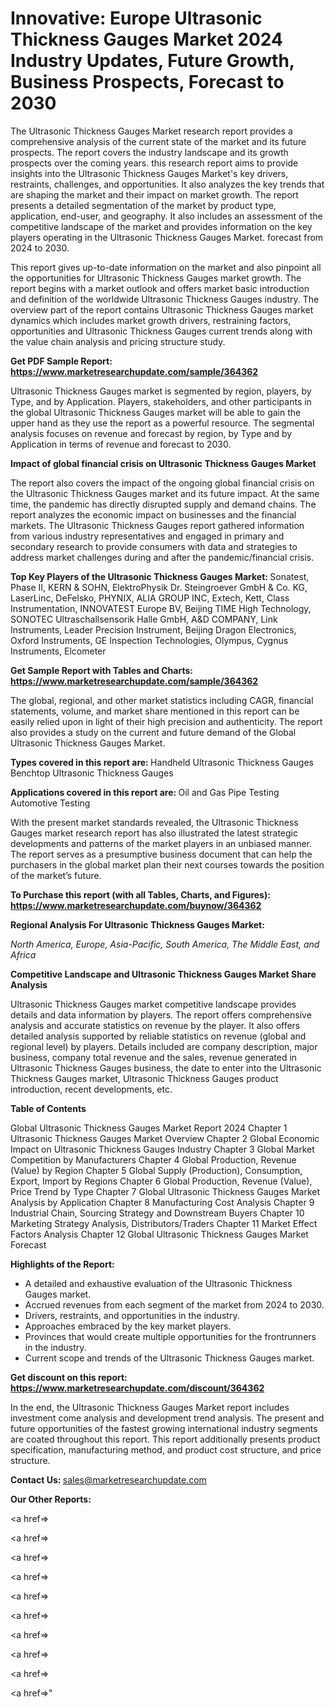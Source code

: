 # Innovative: Europe Ultrasonic Thickness Gauges Market 2024 Industry Updates, Future Growth, Business Prospects, Forecast to 2030

The Ultrasonic Thickness Gauges Market research report provides a comprehensive analysis of the current state of the market and its future prospects. The report covers the industry landscape and its growth prospects over the coming years. this research report aims to provide insights into the Ultrasonic Thickness Gauges Market's key drivers, restraints, challenges, and opportunities. It also analyzes the key trends that are shaping the market and their impact on market growth. The report presents a detailed segmentation of the market by product type, application, end-user, and geography. It also includes an assessment of the competitive landscape of the market and provides information on the key players operating in the Ultrasonic Thickness Gauges Market. forecast from 2024 to 2030.

This report gives up-to-date information on the market and also pinpoint all the opportunities for Ultrasonic Thickness Gauges market growth. The report begins with a market outlook and offers market basic introduction and definition of the worldwide Ultrasonic Thickness Gauges industry. The overview part of the report contains Ultrasonic Thickness Gauges market dynamics which includes market growth drivers, restraining factors, opportunities and Ultrasonic Thickness Gauges current trends along with the value chain analysis and pricing structure study.

<strong><b>Get PDF Sample Report: <a href=https://www.marketresearchupdate.com/sample/364362>https://www.marketresearchupdate.com/sample/364362</a></b></strong>

Ultrasonic Thickness Gauges market is segmented by region, players, by Type, and by Application. Players, stakeholders, and other participants in the global Ultrasonic Thickness Gauges market will be able to gain the upper hand as they use the report as a powerful resource. The segmental analysis focuses on revenue and forecast by region, by Type and by Application in terms of revenue and forecast to 2030.

<strong><b>Impact of global financial crisis on Ultrasonic Thickness Gauges Market</b></strong>

The report also covers the impact of the ongoing global financial crisis on the Ultrasonic Thickness Gauges market and its future impact. At the same time, the pandemic has directly disrupted supply and demand chains. The report analyzes the economic impact on businesses and the financial markets. The Ultrasonic Thickness Gauges report gathered information from various industry representatives and engaged in primary and secondary research to provide consumers with data and strategies to address market challenges during and after the pandemic/financial crisis.

<strong><b>Top Key Players of the Ultrasonic Thickness Gauges Market:
</b></strong>Sonatest, Phase II, KERN & SOHN, ElektroPhysik Dr. Steingroever GmbH & Co. KG, LaserLinc, DeFelsko, PHYNIX, ALIA GROUP INC, Extech, Kett, Class Instrumentation, INNOVATEST Europe BV, Beijing TIME High Technology, SONOTEC Ultraschallsensorik Halle GmbH, A&D COMPANY, Link Instruments, Leader Precision Instrument, Beijing Dragon Electronics, Oxford Instruments, GE Inspection Technologies, Olympus, Cygnus Instruments, Elcometer<strong><b>
</b></strong>

<strong><b>Get Sample Report with Tables and Charts: <a href=https://www.marketresearchupdate.com/sample/364362>https://www.marketresearchupdate.com/sample/364362</a></b></strong>

The global, regional, and other market statistics including CAGR, financial statements, volume, and market share mentioned in this report can be easily relied upon in light of their high precision and authenticity. The report also provides a study on the current and future demand of the Global Ultrasonic Thickness Gauges Market.

<strong><b>Types covered in this report are:
</b></strong>Handheld Ultrasonic Thickness Gauges
Benchtop Ultrasonic Thickness Gauges<strong><b>
</b></strong>

<strong><b>Applications covered in this report are:
</b></strong>Oil and Gas
Pipe Testing
Automotive Testing<strong><b>
</b></strong>

With the present market standards revealed, the Ultrasonic Thickness Gauges market research report has also illustrated the latest strategic developments and patterns of the market players in an unbiased manner. The report serves as a presumptive business document that can help the purchasers in the global market plan their next courses towards the position of the market’s future.

<strong><b>To Purchase this report (with all Tables, Charts, and Figures): <a href=https://www.marketresearchupdate.com/buynow/364362>https://www.marketresearchupdate.com/buynow/364362</a></b></strong>

<strong><b>Regional Analysis For Ultrasonic Thickness Gauges Market:</b></strong>

<em><i>North America, Europe, Asia-Pacific, South America, The Middle East, and Africa</i></em>

<strong><b>Competitive Landscape and Ultrasonic Thickness Gauges Market Share Analysis</b></strong>

Ultrasonic Thickness Gauges market competitive landscape provides details and data information by players. The report offers comprehensive analysis and accurate statistics on revenue by the player. It also offers detailed analysis supported by reliable statistics on revenue (global and regional level) by players. Details included are company description, major business, company total revenue and the sales, revenue generated in Ultrasonic Thickness Gauges business, the date to enter into the Ultrasonic Thickness Gauges market, Ultrasonic Thickness Gauges product introduction, recent developments, etc.

<strong><b>Table of Contents</b></strong>

Global Ultrasonic Thickness Gauges Market Report 2024
Chapter 1 Ultrasonic Thickness Gauges Market Overview
Chapter 2 Global Economic Impact on Ultrasonic Thickness Gauges Industry
Chapter 3 Global Market Competition by Manufacturers
Chapter 4 Global Production, Revenue (Value) by Region
Chapter 5 Global Supply (Production), Consumption, Export, Import by Regions
Chapter 6 Global Production, Revenue (Value), Price Trend by Type
Chapter 7 Global Ultrasonic Thickness Gauges Market Analysis by Application
Chapter 8 Manufacturing Cost Analysis
Chapter 9 Industrial Chain, Sourcing Strategy and Downstream Buyers
Chapter 10 Marketing Strategy Analysis, Distributors/Traders
Chapter 11 Market Effect Factors Analysis
Chapter 12 Global Ultrasonic Thickness Gauges Market Forecast

<strong><b>Highlights of the Report:</b></strong>

- A detailed and exhaustive evaluation of the Ultrasonic Thickness Gauges market.
- Accrued revenues from each segment of the market from 2024 to 2030.
- Drivers, restraints, and opportunities in the industry.
- Approaches embraced by the key market players.
- Provinces that would create multiple opportunities for the frontrunners in the industry.
- Current scope and trends of the Ultrasonic Thickness Gauges market.

<strong><b>Get discount on this report: <a href=https://www.marketresearchupdate.com/discount/364362>https://www.marketresearchupdate.com/discount/364362</a></b></strong>

In the end, the Ultrasonic Thickness Gauges Market report includes investment come analysis and development trend analysis. The present and future opportunities of the fastest growing international industry segments are coated throughout this report. This report additionally presents product specification, manufacturing method, and product cost structure, and price structure.

<strong><b>Contact Us:
</b></strong>sales@marketresearchupdate.com

<strong>Our Other Reports:</strong>

<a href=></a>

<a href=></a>

<a href=></a>

<a href=></a>

<a href=></a>

<a href=></a>

<a href=></a>

<a href=></a>

<a href=></a>

<a href=></a>"
